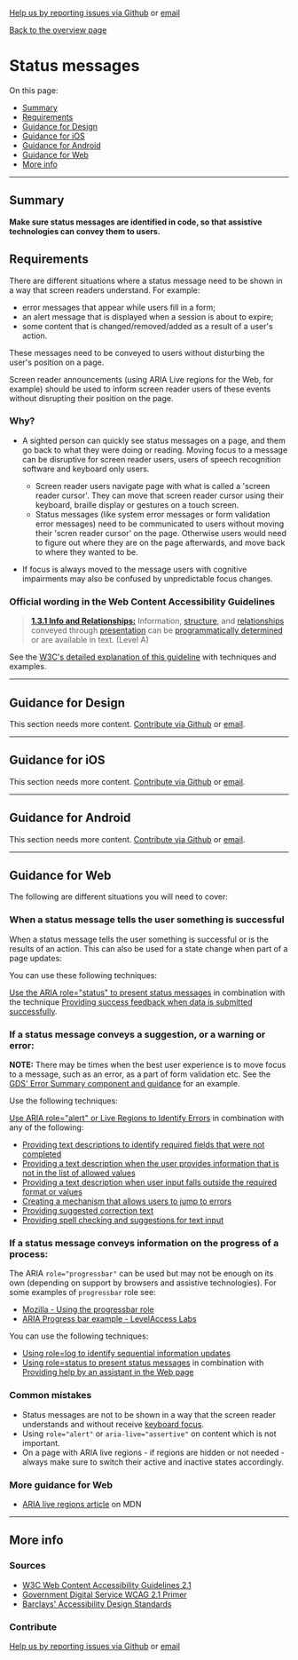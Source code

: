 [Help us by reporting issues via Github](https://github.com/theappbusiness/accessibility-guidelines) or [email](mailto:jeanfrancois@theappbusiness.com)

[Back to the overview page](./../README.md)

# Status messages

On this page:
* [Summary](#summary)
* [Requirements](#requirements)
* [Guidance for Design](#guidance-for-design)
* [Guidance for iOS](#guidance-for-ios)
* [Guidance for Android](#guidance-for-android)
* [Guidance for Web](#guidance-for-web)
* [More info](#more-info)

---

## Summary

**Make sure status messages are identified in code, so that assistive technologies can convey them to users.**

## Requirements

There are different situations where a status message need to be shown in a way that screen readers understand. For example:
* error messages that appear while users fill in a form;
* an alert message that is displayed when a session is about to expire;
* some content that is changed/removed/added as a result of a user's action.

These messages need to be conveyed to users without disturbing the user's position on a page.

Screen reader announcements (using ARIA Live regions for the Web, for example) should be used to inform screen reader users of these events without disrupting their position on the page.

### Why?

* A sighted person can quickly see status messages on a page, and them go back to what they were doing or reading. Moving focus to a message can be disruptive for screen reader users, users of speech recognition software and keyboard only users.
  * Screen reader users navigate page with what is called a 'screen reader cursor'. They can move that screen reader cursor using their keyboard, braille display or gestures on a touch screen.
  * Status messages (like system error messages or form validation error messages) need to be communicated to users without moving their 'scren reader cursor' on the page. Otherwise users would need to figure out where they are on the page afterwards, and move back to where they wanted to be.

* If focus is always moved to the message users with cognitive impairments may also be confused by unpredictable focus changes. 

### Official wording in the Web Content Accessibility Guidelines

> [**1.3.1 Info and Relationships:**](https://www.w3.org/TR/UNDERSTANDING-WCAG20/content-structure-separation-programmatic.html) Information, [structure](https://www.w3.org/TR/UNDERSTANDING-WCAG20/content-structure-separation-programmatic.html#structuredef), and [relationships](https://www.w3.org/TR/UNDERSTANDING-WCAG20/content-structure-separation-programmatic.html#relationshipsdef) conveyed through [presentation](https://www.w3.org/TR/UNDERSTANDING-WCAG20/content-structure-separation-programmatic.html#presentationdef) can be [programmatically determined](https://www.w3.org/TR/UNDERSTANDING-WCAG20/content-structure-separation-programmatic.html#programmaticallydetermineddef) or are available in text. (Level A)

See the [W3C's detailed explanation of this guideline](https://www.w3.org/TR/UNDERSTANDING-WCAG20/content-structure-separation-programmatic.html) with techniques and examples.

---

## Guidance for Design

This section needs more content. [Contribute via Github](https://github.com/theappbusiness/accessibility-guidelines/) or [email](mailto:jeanfrancois@theappbusiness.com).

---

## Guidance for iOS

This section needs more content. [Contribute via Github](https://github.com/theappbusiness/accessibility-guidelines/) or [email](mailto:kane.cheshire@theappbusiness.com).

---

## Guidance for Android

This section needs more content. [Contribute via Github](https://github.com/theappbusiness/accessibility-guidelines/) or [email](mailto:jeanfrancois@theappbusiness.com).

---

## Guidance for Web

The following are different situations you will need to cover:

### When a status message tells the user something is successful

When a status message tells the user something is successful or is the results of an action. This can also be used for a state change when part of a page updates:

You can use these following techniques:

[Use the ARIA role="status" to present status messages](https://www.w3.org/WAI/WCAG21/Techniques/aria/ARIA22) in combination with the technique [Providing success feedback when data is submitted successfully](https://www.w3.org/WAI/WCAG21/Techniques/general/G199).

### If a status message conveys a suggestion, or a warning or error:

<strong>NOTE:</strong> There may be times when the best user experience is to move focus to a message, such as an error, as a part of form validation etc. See the [GDS' Error Summary component and guidance](https://design-system.service.gov.uk/components/error-summary/) for an example.

Use the following techniques:

[Use ARIA role="alert" or Live Regions to Identify Errors](https://www.w3.org/WAI/WCAG21/Techniques/aria/ARIA19) in combination with any of the following:

* [Providing text descriptions to identify required fields that were not completed](https://www.w3.org/WAI/WCAG21/Techniques/general/G83)
* [Providing a text description when the user provides information that is not in the list of allowed values](https://www.w3.org/WAI/WCAG21/Techniques/general/G84)
* [Providing a text description when user input falls outside the required format or values](https://www.w3.org/WAI/WCAG21/Techniques/general/G85)
* [Creating a mechanism that allows users to jump to errors](https://www.w3.org/WAI/WCAG21/Techniques/general/G139)
* [Providing suggested correction text](https://www.w3.org/WAI/WCAG21/Techniques/general/G177)
* [Providing spell checking and suggestions for text input](https://www.w3.org/WAI/WCAG21/Techniques/general/G194)

### If a status message conveys information on the progress of a process:

The ARIA <code>role="progressbar"</code> can be used but may not be enough on its own (depending on support by browsers and assistive technologies). For some examples of <code>progressbar</code> role see:

* [Mozilla - Using the progressbar role](https://developer.mozilla.org/en-US/docs/Web/Accessibility/ARIA/ARIA_Techniques/Using_the_progressbar_role)
* [ARIA Progress bar example - LevelAccess Labs](https://labs.levelaccess.com/index.php/ARIA_Progressbar)

You can use the following techniques:

* [Using role=log to identify sequential information updates](https://www.w3.org/WAI/WCAG21/Techniques/aria/ARIA23)
* [Using role=status to present status messages](https://www.w3.org/WAI/WCAG21/Techniques/aria/ARIA22) in combination with [Providing help by an assistant in the Web page](https://www.w3.org/WAI/WCAG21/Techniques/general/G193)

### Common mistakes

* Status messages are not to be shown in a way that the screen reader understands and without receive [keyboard focus](./definitions.md#keyboard-focus).
* Using <code>role="alert"</code> or <code>aria-live="assertive"</code> on content which is not important.
* On a page with ARIA live regions - if regions are hidden or not needed - always make sure to switch their active and inactive states accordingly.

### More guidance for Web

* [ARIA live regions article](https://developer.mozilla.org/en-US/docs/Web/Accessibility/ARIA/ARIA_Live_Regions) on MDN

---

## More info

### Sources

* [W3C Web Content Accessibility Guidelines 2.1](https://www.w3.org/TR/WCAG21/)
* [Government Digital Service WCAG 2.1 Primer](https://alphagov.github.io/wcag-primer/)
* [Barclays' Accessibility Design Standards](https://home.barclays/who-we-are/our-suppliers/our-requirements-of-external-suppliers/)

### Contribute

[Help us by reporting issues via Github](https://github.com/theappbusiness/accessibility-guidelines) or [email](mailto:jeanfrancois@theappbusiness.com)

